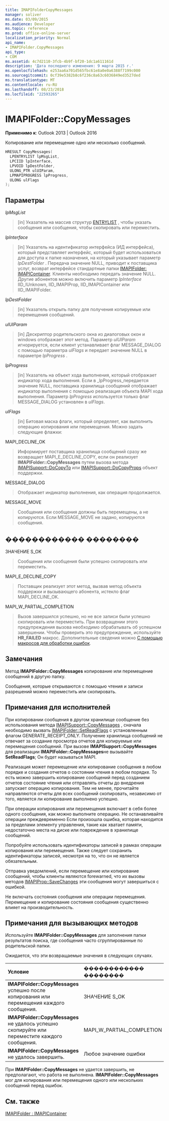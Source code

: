```yaml
---
title: IMAPIFolderCopyMessages
manager: soliver
ms.date: 03/09/2015
ms.audience: Developer
ms.topic: reference
ms.prod: office-online-server
localization_priority: Normal
api_name:
- IMAPIFolder.CopyMessages
api_type:
- COM
ms.assetid: 4c7d2110-3fcb-4b9f-bf20-1dc1a611161d
description: 'Дата последнего изменения: 9 марта 2015 г.'
ms.openlocfilehash: e253aa6a701d565fbc61e8a0e0a6388f7199c000
ms.sourcegitcommit: 0cf39e5382b8c6f236c8a63c6036849ed3527ded
ms.translationtype: MT
ms.contentlocale: ru-RU
ms.lasthandoff: 08/23/2018
ms.locfileid: "22593265"
---
```

# <a name="imapifoldercopymessages"></a>IMAPIFolder::CopyMessages

  
  
**Применимо к**: Outlook 2013 | Outlook 2016 
  
Копирование или перемещение одно или несколько сообщений.
  
```cpp
HRESULT CopyMessages(
  LPENTRYLIST lpMsgList,
  LPCIID lpInterface,
  LPVOID lpDestFolder,
  ULONG_PTR ulUIParam,
  LPMAPIPROGRESS lpProgress,
  ULONG ulFlags
);
```

## <a name="parameters"></a>Параметры

 _lpMsgList_
  
> [in] Указатель на массив структур [ENTRYLIST](entrylist.md) , чтобы указать сообщения или сообщения, чтобы скопировать или переместить. 
    
 _lpInterface_
  
> [in] Указатель на идентификатор интерфейса (ИД интерфейса), который представляет интерфейс, который будет использоваться для доступа к папке назначения, на который указывает параметр _lpDestFolder_ . Передача значение NULL, приводит к поставщика услуг, возврат интерфейсе стандартные папки [IMAPIFolder: IMAPIContainer](imapifolderimapicontainer.md). Клиенты необходимо передать значение NULL. Другие абонентов можно включить параметр _lpInterface_ IID_IUnknown, IID_IMAPIProp, IID_IMAPIContainer или IID_IMAPIFolder. 
    
 _lpDestFolder_
  
> [in] Указатель открыть папку для получения копируемые или перемещения сообщений.
    
 _ulUIParam_
  
> [in] Дескриптор родительского окна из диалоговых окон и windows отображает этот метод. Параметр _ulUIParam_ игнорируется, если клиент устанавливает флаг MESSAGE_DIALOG с помощью параметра _ulFlags_ и передает значение NULL в параметре _lpProgress_ . 
    
 _lpProgress_
  
> [in] Указатель на объект хода выполнения, который отображает индикатор хода выполнения. Если в _lpProgress_передается значение NULL, поставщика хранилища сообщений отображает индикатор выполнения с помощью реализация объекта MAPI хода выполнения. Параметр _lpProgress_ используется только флаг MESSAGE_DIALOG установлен в _ulFlags_.
    
 _ulFlags_
  
> [in] Битовая маска флаги, который определяет, как выполнить операцию копирования или перемещения. Можно задать следующие флажки:
    
MAPI_DECLINE_OK 
  
> Информирует поставщика хранилища сообщений сразу же возвращает MAPI_E_DECLINE_COPY, если он реализует **IMAPIFolder::CopyMessages** путем вызова метода [IMAPISupport::DoCopyTo](imapisupport-docopyto.md) или [IMAPISupport::DoCopyProps](imapisupport-docopyprops.md) объект поддержки. 
    
MESSAGE_DIALOG 
  
> Отображает индикатор выполнения, как операция продолжается.
    
MESSAGE_MOVE 
  
> Сообщения или сообщения должны быть перемещены, а не копируются. Если MESSAGE_MOVE не задано, копируются сообщения.
    
## <a name="return-value"></a>������������ ��������

ЗНАЧЕНИЕ S_OK 
  
> Сообщения или сообщения были успешно скопировать или переместить.
    
MAPI_E_DECLINE_COPY 
  
> Поставщик реализует этот метод, вызвав метод объекта поддержки и вызывающего абонента, истекло флаг MAPI_DECLINE_OK.
    
MAPI_W_PARTIAL_COMPLETION 
  
> Вызов завершился успешно, но не все записи были успешно скопировать или переместить. При возвращении этого предупреждения вызова необходимо обрабатывать об успешном завершении. Чтобы проверить это предупреждение, используйте **HR_FAILED** макрос. Дополнительные сведения можно [С помощью макросов для обработки ошибок](using-macros-for-error-handling.md).
    
## <a name="remarks"></a>Замечания

Метод **IMAPIFolder::CopyMessages** копирование или перемещение сообщений в другую папку. 
  
Сообщения, которые открываются с помощью чтения и записи разрешений можно переместить или скопировать. 
  
## <a name="notes-to-implementers"></a>Примечания для исполнителей

При копировании сообщения в другом хранилище сообщение без использования метода [IMAPISupport::CopyMessages](imapisupport-copymessages.md) , сначала необходимо вызвать [IMAPIFolder::SetReadFlags](imapifolder-setreadflags.md) с установленным флагом GENERATE_RECEIPT_ONLY. Получение хранилища сообщений не отвечает за создание просмотра отчетов для копируемые или перемещения сообщений. При вызове **IMAPISupport::CopyMessages** для реализации **IMAPIFolder::CopyMessages**не вызывайте **SetReadFlags**; Он будет называться MAPI. 
  
Реализация может перемещение или копирование сообщения в любом порядке и создания отчетов о состоянии чтения в любом порядке. То есть можно завершить копирование сообщений перед созданием отчетов состояние чтения или отправлять отчеты до внедрения запускает операцию копирования. Тем не менее, прочитайте направляются отчеты для всех сообщений скопировать, независимо от того, является ли копирование выполнено успешно.
  
При операции копирования или перемещения включает в себя более одного сообщения, как можно выполните операцию. Не останавливайте операции преждевременно Если произошла ошибка, которая находится за пределами элементу управления, такие как хватает памяти, недостаточно места на диске или повреждение в хранилище сообщений.
  
Попробуйте использовать идентификаторы записей в рамках операции копирования или перемещения. Также следует сохранить идентификаторы записей, несмотря на то, что он не является обязательным.
  
Отправка уведомлений, если перемещение или копирование сообщений, чтобы клиенты являются forewarned, что их вызовы методов [IMAPIProp::SaveChanges](imapiprop-savechanges.md) эти сообщения могут завершиться с ошибкой. 
  
Не включать состояния сообщения или операции перемещения. Перемещение и копирование состояния сообщения существенно влияет на производительность.
  
## <a name="notes-to-callers"></a>Примечания для вызывающих методов

Используйте **IMAPIFolder::CopyMessages** для заполнения папки результатов поиска, где сообщения часто сгруппированные по родительской папки. 
  
Ожидается, что эти возвращаемые значения в следующих случаях.
  
|**Условие**|**������������ ��������**|
|:-----|:-----|
|**IMAPIFolder::CopyMessages** успешно после копирования или перемещения каждого сообщения.  <br/> |ЗНАЧЕНИЕ S_OK  <br/> |
|**IMAPIFolder::CopyMessages** не удалось успешно скопируйте или переместите каждого сообщения.  <br/> |MAPI_W_PARTIAL_COMPLETION  <br/> |
|**IMAPIFolder::CopyMessages** не удалось завершить.  <br/> |Любое значение ошибки  <br/> |
   
При **IMAPIFolder::CopyMessages** не удается завершить, не предполагают, что работа не выполнена. **IMAPIFolder::CopyMessages** мог для копирования или перемещения одного или нескольких сообщений перед ошибок. 
  
## <a name="see-also"></a>См. также



[IMAPIFolder : IMAPIContainer](imapifolderimapicontainer.md)

